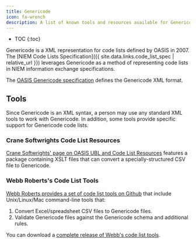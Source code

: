 ```yaml
---
title: Genericode
icon: fa-wrench
description: A list of known tools and resources available for Genericode.
---
```


- TOC
{:toc}

Genericode is a XML representation for code lists defined by OASIS in 2007. The [NIEM Code Lists Specification]({{ site.data.links.code_list_spec | relative_url }}) leverages Genericode as a method of representing code lists in NIEM information exchange specifications.

The [OASIS Genericode specification](http://docs.oasis-open.org/codelist/cs-genericode-1.0/doc/oasis-code-list-representation-genericode.html) defines the Genericode XML format.

## Tools

Since Genericode is an XML syntax, a person may use any standard XML tools to work with Genericode. In addition, some tools provide specific support for Genericode code lists.

### Crane Softwrights Code List Resources

[Crane Softwrights' page on OASIS UBL and Code List Resources](http://www.cranesoftwrights.com/resources/ubl/index.htm#codelist) features a package containing XSLT files that can convert a specially-structured CSV file to Genericode.

### Webb Roberts's Code List Tools

[Webb Roberts provides a set of code list tools on Github](https://github.com/webb/code-list-tools) that include Unix/Linux/Mac command-line tools that:

  1. Convert Excel/spreadsheet CSV files to Genericode files.
  2. Validate Genericode files against the Genericode schema and additional rules.

You can download a [complete release of Webb's code list tools](https://github.com/webb/code-list-tools/releases).
